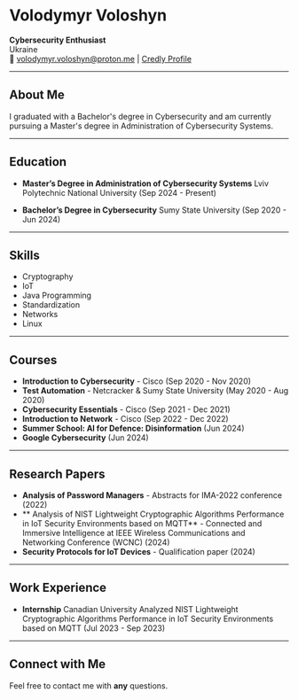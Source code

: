 # Volodymyr Voloshyn

**Cybersecurity Enthusiast**  
Ukraine  
📧 [volodymyr.voloshyn@proton.me](mailto:volodymyr.voloshyn@proton.me)  | [Credly Profile](https://www.credly.com/users/anumag)

---

## About Me

I graduated with a Bachelor's degree in Cybersecurity and am currently pursuing a Master's degree in Administration of Cybersecurity Systems.

---

## Education

- **Master’s Degree in Administration of Cybersecurity Systems**
  Lviv Polytechnic National University (Sep 2024 - Present)

- **Bachelor’s Degree in Cybersecurity**
  Sumy State University (Sep 2020 - Jun 2024)


---

## Skills

- Cryptography
- IoT
- Java Programming
- Standardization
- Networks
- Linux

---

## Courses

- **Introduction to Cybersecurity** - Cisco (Sep 2020 - Nov 2020)
- **Test Automation** - Netcracker & Sumy State University (May 2020 - Aug 2020)
- **Cybersecurity Essentials** - Cisco (Sep 2021 - Dec 2021)
- **Introduction to Network** - Cisco (Sep 2022 - Dec 2022)
- **Summer School: AI for Defence: Disinformation** (Jun 2024)
- **Google Cybersecurity** (Jun 2024)

---

## Research Papers

- **Analysis of Password Managers** - Abstracts for IMA-2022 conference (2022)
- ** Analysis of NIST Lightweight Cryptographic Algorithms Performance in IoT Security Environments based on MQTT** - Connected and Immersive Intelligence at IEEE Wireless Communications and Networking Conference (WCNC) (2024)
- **Security Protocols for IoT Devices** - Qualification paper (2024)

---

## Work Experience

- **Internship**
  Canadian University
  Analyzed NIST Lightweight Cryptographic Algorithms Performance in IoT Security Environments based on MQTT (Jul 2023 - Sep 2023)

---

## Connect with Me

Feel free to contact me with **any** questions.
